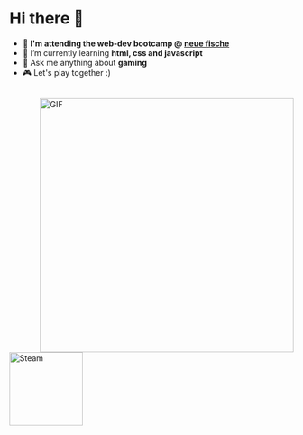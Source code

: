 # Hi there 👋

- 🔭 **I'm attending the web-dev bootcamp @ [neue fische](https://www.neuefische.de/)**
- 🌱 I’m currently learning **html, css and javascript**
- 💬 Ask me anything about **gaming**
- :video_game: Let's play together :)


<p>
 </br>


<img hight="320" width="450" align="right" alt="GIF" src="https://i.pinimg.com/736x/69/c1/0a/69c10a92f0d43f66ac6478b3c1319042.jpg">


<a href="https://steamcommunity.com/id/pendulumdayz/">
  <img align="left" alt="Steam" width="130" hight="100" src="https://github.com/Xx-Ashutosh-xX/Xx-Ashutosh-xX/blob/master/assets/icons/steam.png" />
</a>
 </p>
